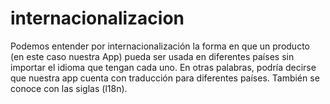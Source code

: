 # internacionalizacion
Podemos entender por internacionalización la forma en que un producto (en este caso nuestra App) pueda ser usada en diferentes países sin importar el idioma que tengan cada uno. En otras palabras, podría decirse que nuestra app cuenta con traducción para diferentes países. También se conoce con las siglas (l18n).
